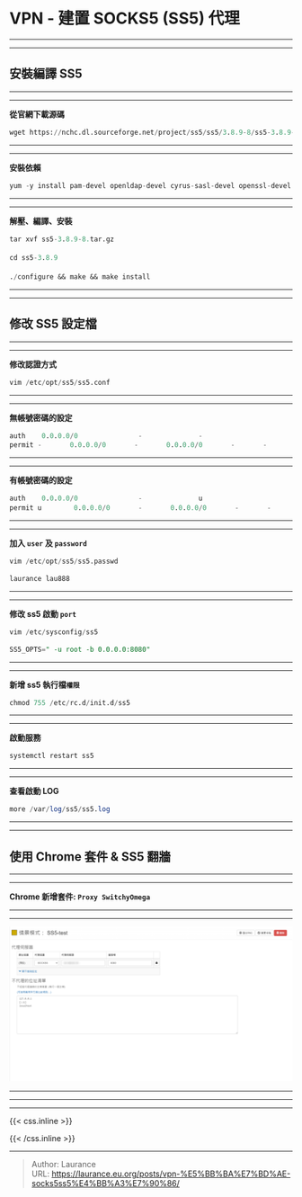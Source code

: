 # VPN - 建置 SOCKS5 (SS5) 代理


***
***

**安裝編譯 SS5**
----

***
***

**從官網下載源碼**

```sql
wget https://nchc.dl.sourceforge.net/project/ss5/ss5/3.8.9-8/ss5-3.8.9-8.tar.gz
```

***
***
    
**安裝依賴**
   
```sql
yum -y install pam-devel openldap-devel cyrus-sasl-devel openssl-devel gcc automake make
```

***
***
    
**解壓、編譯、安裝**
   
```sql
tar xvf ss5-3.8.9-8.tar.gz
    
cd ss5-3.8.9
    
./configure && make && make install
```

***
***
    
**修改 SS5 設定檔**
-----

***
***

**修改認證方式**
   
```sql
vim /etc/opt/ss5/ss5.conf
```

***
***
    
**無帳號密碼的設定**
   
 ```sql
auth    0.0.0.0/0               -              -
permit -       0.0.0.0/0       -       0.0.0.0/0       -       -       -       -       -
```

***
***

**有帳號密碼的設定**
   
```sql
auth    0.0.0.0/0               -              u
permit u        0.0.0.0/0       -       0.0.0.0/0       -       -       -       -       -
```

***
***
    
**加入 `user` 及 `password`**
   
```sql
vim /etc/opt/ss5/ss5.passwd
```
    
```sql
laurance lau888
```

***
***

**修改 ss5 啟動 `port`**
   
```sql
vim /etc/sysconfig/ss5
```
    
```sql
SS5_OPTS=" -u root -b 0.0.0.0:8080"
```

***
***

**新增 ss5 執行檔`權限`**
   
```sql
chmod 755 /etc/rc.d/init.d/ss5
```

***
***
    
**啟動服務**
   
```sql
systemctl restart ss5
```

***
***
    
**查看啟動 LOG**
   
```sql
more /var/log/ss5/ss5.log
```

***
***

**使用 Chrome 套件 & SS5 翻牆**
----

***
***

**Chrome 新增套件: `Proxy SwitchyOmega`**

***
***
   
   ![](00001.png)

***
***
    
***

{{< css.inline >}}
<style>
.emojify {
	font-family: Apple Color Emoji, Segoe UI Emoji, NotoColorEmoji, Segoe UI Symbol, Android Emoji, EmojiSymbols;
	font-size: 2rem;
	vertical-align: middle;
}
@media screen and (max-width:650px) {
  .nowrap {
    display: block;
    margin: 25px 0;
  }
}
</style>
{{< /css.inline >}}


---

> Author: Laurance  
> URL: https://laurance.eu.org/posts/vpn-%E5%BB%BA%E7%BD%AE-socks5ss5%E4%BB%A3%E7%90%86/  

